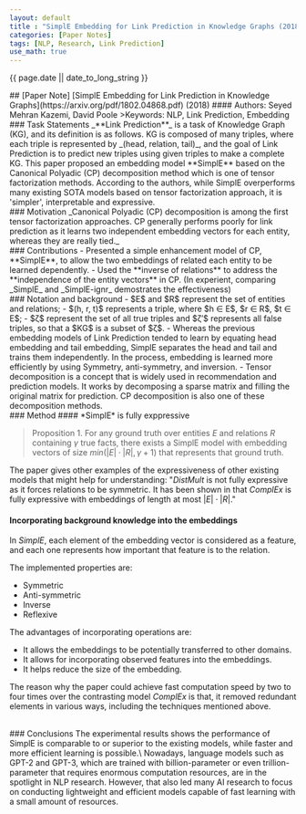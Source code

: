 ```yaml
---
layout: default
title : "SimplE Embedding for Link Prediction in Knowledge Graphs (2018)" 
categories: [Paper Notes]
tags: [NLP, Research, Link Prediction]
use_math: true
---
```

<p>{{ page.date || date_to_long_string }} </p>
## [Paper Note] [SimplE Embedding for Link Prediction in Knowledge Graphs](https://arxiv.org/pdf/1802.04868.pdf) (2018)
#### Authors: Seyed Mehran Kazemi, David Poole
>Keywords: NLP, Link Prediction, Embedding

<br>
### Task Statements
_**Link Prediction**_ is a task of Knowledge Graph (KG), and its definition is as follows. 
KG is composed of many triples, where each triple is represented by _(head, relation, tail)_, and the goal of Link Prediction is to predict new triples using given triples to make a complete KG. 
This paper proposed an embedding model **SimplE** based on the Canonical Polyadic (CP) decomposition method which is one of tensor factorization methods. 
According to the authors, while SimplE overperforms many existing SOTA models based on tensor factorization approach, it is 'simpler', interpretable and expressive. 

<br>
### Motivation
_Canonical Polyadic (CP) decomposition is among the first tensor factorization approaches. CP generally performs poorly for link prediction as it learns two independent embedding vectors for each entity, whereas they are really tied._

<br>
### Contributions
- Presented a simple enhancement model of CP, **SimplE**, to allow the two embeddings of related each entity to be learned dependently.
- Used the **inverse of relations** to address the **independence of the entity vectors** in CP. 
(In experient, comparing _SimplE_ and _SimplE-ignr_ demostrates the effectiveness)

<br>
### Notation and background
- $E$ and $R$ represent the set of entities and relations; 
- $(h, r, t)$ represents a triple, where $h ∈ E$, $r ∈ R$, $t ∈ E$;
- $ζ$ represent the set of all true triples and $ζ′$ represents all false triples, so that a $KG$ is a subset of $ζ$.
- Whereas the previous embedding models of Link Prediction tended to learn by equating head embedding and tail embedding, SimplE separates the head and tail and trains them independently. In the process, embedding is learned more efficiently by using Symmetry, anti-symmetry, and inversion.
- Tensor decomposition is a concept that is widely used in recommendation and prediction models. It works by decomposing a sparse matrix and filling the original matrix for prediction. CP decomposition is also one of these decomposition methods.


<br>
### Method
#### *SimplE* is fully exppressive

> Proposition 1. 
For any ground truth over entities $E$ and relations $R$ containing $γ$ true facts, there exists a SimplE model with embedding vectors of size $min(|E| · |R|, γ + 1)$ that represents that ground truth.

The paper gives other examples of the expressiveness of other existing models that might help for understanding:
 "*DistMult* is not fully expressive as it forces relations to be symmetric. It has been shown in that *ComplEx* is fully expressive with embeddings of length at most $|E|{\cdot}|R|$." 


#### Incorporating background knowledge into the embeddings
In _SimplE_, each element of the embedding vector is considered as a feature, and each one represents how important that feature is to the relation.

The implemented properties are:
- Symmetric
- Anti-symmetric
- Inverse
- Reflexive

The advantages of incorporating operations are:
- It allows the embeddings to be potentially transferred to other domains.
- It allows for incorporating observed features into the embeddings.
- It helps reduce the size of the embedding.


 The reason why the paper could achieve fast computation speed by two to four times over the contrasting model _ComplEx_ is that, it removed redundant elements in various ways, including the techniques mentioned above.

<br>
### Conclusions
The experimental results shows the performance of SimplE is comparable to or superior to the existing models, while faster and more efficient learning is possible.\
Nowadays, language models such as GPT-2 and GPT-3, which are trained with billion-parameter or even trillion-parameter that requires enormous computation resources, are in the spotlight in NLP research. 
However, that also led many AI research to focus on conducting lightweight and efficient models capable of fast learning with a small amount of resources.
